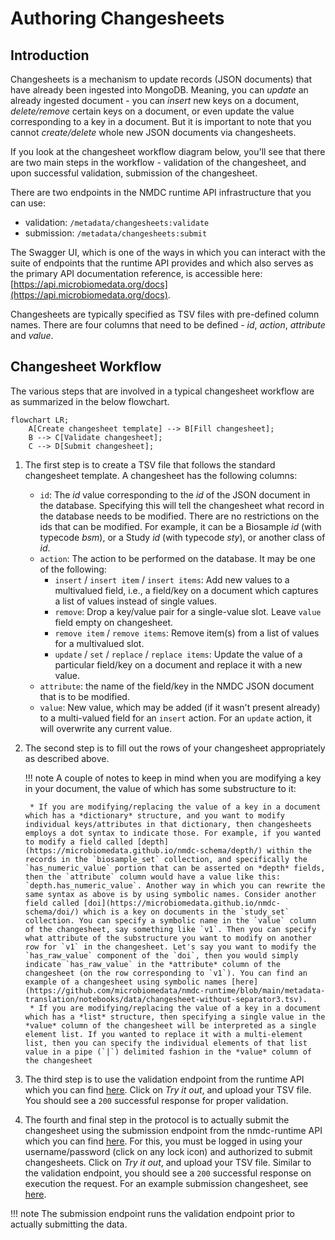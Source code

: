 # Authoring Changesheets

## Introduction

Changesheets is a mechanism to update records (JSON documents) that have already been ingested into MongoDB. Meaning, you can *update* an already ingested document - you can *insert* new keys on a document, *delete/remove* certain keys on a document, or even update the value corresponding to a key in a document. But it is important to note that you cannot *create/delete* whole new JSON documents via changesheets.

If you look at the changesheet workflow diagram below, you'll see that there are two main steps in the workflow - validation of the changesheet, and upon successful validation, submission of the changesheet.

There are two endpoints in the NMDC runtime API infrastructure that you can use:

* validation: `/metadata/changesheets:validate`
* submission: `/metadata/changesheets:submit`

The Swagger UI, which is one of the ways in which you can interact with the suite of endpoints that the runtime API provides and which also serves as the primary API documentation reference, is accessible here: [https://api.microbiomedata.org/docs](https://api.microbiomedata.org/docs).

Changesheets are typically specified as TSV files with pre-defined column names. There are four columns that need to be defined - *id*, *action*, *attribute* and *value*.

## Changesheet Workflow

The various steps that are involved in a typical changesheet workflow are as summarized in the below flowchart.

```mermaid
flowchart LR;
    A[Create changesheet template] --> B[Fill changesheet];
    B --> C[Validate changesheet];
    C --> D[Submit changesheet];
```

1. The first step is to create a TSV file that follows the standard changesheet template. A changesheet has the following columns:

    * `id`: The *id* value corresponding to the *id* of the JSON document in the database. Specifying this will tell the changesheet what record in the database needs to be modified. There are no restrictions on the ids that can be modified. For example, it can be a Biosample *id* (with typecode *bsm*), or a Study *id* (with typecode *sty*), or another class of *id*.
    * `action`: The action to be performed on the database. It may be one of the following: 
        * `insert` / `insert item` / `insert items`: Add new values to a multivalued field, i.e., a field/key on a document which captures a list of values instead of single values.
        * `remove`: Drop a key/value pair for a single-value slot. Leave `value` field empty on changesheet.
        * `remove item` / `remove items`: Remove item(s) from a list of values for a multivalued slot. 
        * `update` / `set` / `replace` / `replace items`: Update the value of a particular field/key on a document and replace it with a new value.
    * `attribute`: the name of the field/key in the NMDC JSON document that is to be modified.
    * `value`: New value, which may be added (if it wasn't present already) to a multi-valued field for an `insert` action. For an `update` action, it will overwrite any current value.

2. The second step is to fill out the rows of your changesheet appropriately as described above.

    !!! note
        A couple of notes to keep in mind when you are modifying a key in your document, the value of which has some substructure to it:
    
        * If you are modifying/replacing the value of a key in a document which has a *dictionary* structure, and you want to modify individual keys/attributes in that dictionary, then changesheets employs a dot syntax to indicate those. For example, if you wanted to modify a field called [depth](https://microbiomedata.github.io/nmdc-schema/depth/) within the records in the `biosample_set` collection, and specifically the `has_numeric_value` portion that can be asserted on *depth* fields, then the `attribute` column would have a value like this: `depth.has_numeric_value`. Another way in which you can rewrite the same syntax as above is by using symbolic names. Consider another field called [doi](https://microbiomedata.github.io/nmdc-schema/doi/) which is a key on documents in the `study_set` collection. You can specify a symbolic name in the `value` column of the changesheet, say something like `v1`. Then you can specify what attribute of the substructure you want to modify on another row for `v1` in the changesheet. Let's say you want to modify the `has_raw_value` component of the `doi`, then you would simply indicate `has_raw_value` in the *attribute* column of the changesheet (on the row corresponding to `v1`). You can find an example of a changesheet using symbolic names [here](https://github.com/microbiomedata/nmdc-runtime/blob/main/metadata-translation/notebooks/data/changesheet-without-separator3.tsv).
        * If you are modifying/replacing the value of a key in a document which has a *list* structure, then specifying a single value in the *value* column of the changesheet will be interpreted as a single element list. If you wanted to replace it with a multi-element list, then you can specify the individual elements of that list value in a pipe (`|`) delimited fashion in the *value* column of the changesheet


3. The third step is to use the validation endpoint from the runtime API which you can find [here](https://api.microbiomedata.org/docs#/metadata/validate_changesheet_metadata_changesheets_validate_post). Click on *Try it out*, and upload your TSV file. You should see a `200` successful response for proper validation.

4. The fourth and final step in the protocol is to actually submit the changesheet using the submission endpoint from the nmdc-runtime API which you can find [here](https://api.microbiomedata.org/docs#/metadata/submit_changesheet_metadata_changesheets_submit_post). For this, you must be logged in using your username/password (click on any lock icon) and authorized to submit changesheets. Click on *Try it out*, and upload your TSV file. Similar to the validation endpoint, you should see a `200` successful response on execution the request. For an example submission changesheet, see [here](https://github.com/microbiomedata/nmdc-runtime/blob/main/metadata-translation/notebooks/data/changesheet-without-separator3.tsv).

!!! note
    The submission endpoint runs the validation endpoint prior to actually submitting the data.
